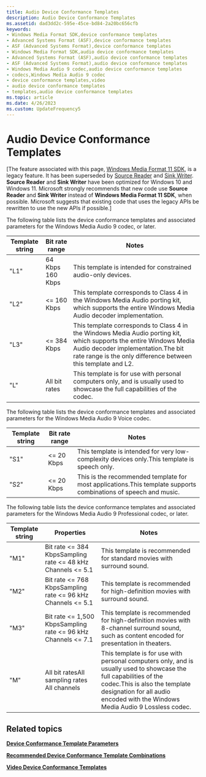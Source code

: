 ```yaml
---
title: Audio Device Conformance Templates
description: Audio Device Conformance Templates
ms.assetid: dad3dd2c-595e-45ce-bd84-2a20bc656cfb
keywords:
- Windows Media Format SDK,device conformance templates
- Advanced Systems Format (ASF),device conformance templates
- ASF (Advanced Systems Format),device conformance templates
- Windows Media Format SDK,audio device conformance templates
- Advanced Systems Format (ASF),audio device conformance templates
- ASF (Advanced Systems Format),audio device conformance templates
- Windows Media Audio 9 codec,audio device conformance templates
- codecs,Windows Media Audio 9 codec
- device conformance templates,video
- audio device conformance templates
- templates,audio device conformance templates
ms.topic: article
ms.date: 4/26/2023
ms.custom: UpdateFrequency5
---
```


# Audio Device Conformance Templates

\[The feature associated with this page, [Windows Media Format 11 SDK](/windows/win32/wmformat/windows-media-format-11-sdk), is a legacy feature. It has been superseded by [Source Reader](/windows/win32/medfound/source-reader) and [Sink Writer](/windows/win32/medfound/sink-writer). **Source Reader** and **Sink Writer** have been optimized for Windows 10 and Windows 11. Microsoft strongly recommends that new code use **Source Reader** and **Sink Writer** instead of **Windows Media Format 11 SDK**, when possible. Microsoft suggests that existing code that uses the legacy APIs be rewritten to use the new APIs if possible.\]

The following table lists the device conformance templates and associated parameters for the Windows Media Audio 9 codec, or later.



| Template string | Bit rate range     | Notes                                                                                                                                                                                                                                |
|-----------------|--------------------|--------------------------------------------------------------------------------------------------------------------------------------------------------------------------------------------------------------------------------------|
| "L1"            | 64 Kbps   160 Kbps | This template is intended for constrained audio-only devices.                                                                                                                                                                        |
| "L2"            | <= 160 Kbps     | This template corresponds to Class 4 in the Windows Media Audio porting kit, which supports the entire Windows Media Audio decoder implementation.                                                                                   |
| "L3"            | <= 384 Kbps     | This template corresponds to Class 4 in the Windows Media Audio porting kit, which supports the entire Windows Media Audio decoder implementation.The bit rate range is the only difference between this template and L2.<br/> |
| "L"             | All bit rates      | This template is for use with personal computers only, and is usually used to showcase the full capabilities of the codec.                                                                                                           |



 

The following table lists the device conformance templates and associated parameters for the Windows Media Audio 9 Voice codec.



| Template string | Bit rate range | Notes                                                                                                                      |
|-----------------|----------------|----------------------------------------------------------------------------------------------------------------------------|
| "S1"            | <= 20 Kbps  | This template is intended for very low-complexity devices only.This template is speech only.<br/>                    |
| "S2"            | <= 20 Kbps  | This is the recommended template for most applications.This template supports combinations of speech and music.<br/> |



 

The following table lists the device conformance templates and associated parameters for the Windows Media Audio 9 Professional codec, or later.



| Template string | Properties                                                                                   | Notes                                                                                                                                                                                                                                           |
|-----------------|----------------------------------------------------------------------------------------------|-------------------------------------------------------------------------------------------------------------------------------------------------------------------------------------------------------------------------------------------------|
| "M1"            | Bit rate <= 384 KbpsSampling rate <= 48 kHz<br/> Channels <= 5.1<br/>   | This template is recommended for standard movies with surround sound.                                                                                                                                                                           |
| "M2"            | Bit rate <= 768 KbpsSampling rate <= 96 kHz<br/> Channels <= 5.1<br/>   | This template is recommended for high-definition movies with surround sound.                                                                                                                                                                    |
| "M3"            | Bit rate <= 1,500 KbpsSampling rate <= 96 kHz<br/> Channels <= 7.1<br/> | This template is recommended for high-definition movies with 8-channel surround sound, such as content encoded for presentation in theaters.                                                                                                    |
| "M"             | All bit ratesAll sampling rates<br/> All channels<br/>                           | This template is for use with personal computers only, and is usually used to showcase the full capabilities of the codec.This is also the template designation for all audio encoded with the Windows Media Audio 9 Lossless codec.<br/> |



 

## Related topics

<dl> <dt>

[**Device Conformance Template Parameters**](device-conformance-template-parameters.md)
</dt> <dt>

[**Recommended Device Conformance Template Combinations**](recommended-device-conformance-template-combinations.md)
</dt> <dt>

[**Video Device Conformance Templates**](video-device-conformance-templates.md)
</dt> </dl>

 

 





